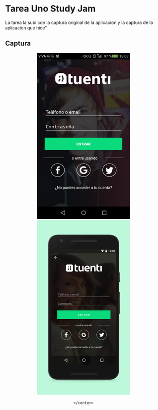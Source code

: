# Tarea Uno Study Jam

La tarea la subi con la captura original de la aplicacion y la captura de la aplicacion que hice"

## Captura

<div align="center">
    <center>
        <img src="/captura/micap.png" width="300">
        <img src="/captura/app-original.png" width="300">
    
    </center>

</div>
